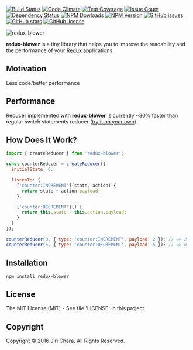 [![Build Status](https://travis-ci.org/JiriChara/redux-blower.svg?branch=master)](https://travis-ci.org/JiriChara/redux-blower)
[![Code Climate](https://codeclimate.com/github/JiriChara/redux-blower/badges/gpa.svg)](https://codeclimate.com/github/JiriChara/redux-blower)
[![Test Coverage](https://codeclimate.com/github/JiriChara/redux-blower/badges/coverage.svg)](https://codeclimate.com/github/JiriChara/redux-blower/coverage)
[![Issue Count](https://codeclimate.com/github/JiriChara/redux-blower/badges/issue_count.svg)](https://codeclimate.com/github/JiriChara/redux-blower)
[![Dependency Status](https://gemnasium.com/badges/github.com/JiriChara/redux-blower.svg)](https://gemnasium.com/github.com/JiriChara/redux-blower)
[![NPM Dowloads](https://img.shields.io/npm/dm/redux-blower.svg)](https://www.npmjs.com/package/redux-blower)
[![NPM Version](https://img.shields.io/npm/v/redux-blower.svg)](https://www.npmjs.com/package/redux-blower)
[![GitHub issues](https://img.shields.io/github/issues/JiriChara/redux-blower.svg)](https://github.com/JiriChara/redux-blower/issues)
[![GitHub stars](https://img.shields.io/github/stars/JiriChara/redux-blower.svg)](https://github.com/JiriChara/redux-blower/stargazers)
[![GitHub license](https://img.shields.io/badge/license-MIT-blue.svg)](https://raw.githubusercontent.com/JiriChara/redux-blower/master/LICENSE)

![redux-blower](https://raw.github.com/JiriChara/redux-blower/master/images/blower.jpg)

**redux-blower** is a tiny library that helps you to improve the readability and the performance of your [Redux](https://github.com/reactjs/redux) applications.

## Motivation

Less code/better performance

## Performance

Reducer implemented with **redux-blower** is currently ~30% faster than regular switch statements reducer ([try it on your own](https://github.com/JiriChara/redux-blower/blob/master/benchmark/benchmark.js)).

## How Does It Work?

```javascript
import { createReducer } from 'redux-blower';

const counterReducer = createReducer({
  initialState: 0,

  listenTo: {
    ['counter:INCREMENT'](state, action) {
      return state + action.payload;
    },

    ['counter:DECREMENT']() {
      return this.state - this.action.payload;
    }
  }
});

counterReducer(0, { type: 'counter:INCREMENT', payload: 2 }); // => 2
counterReducer(5, { type: 'counter:DECREMENT', payload: 5 }); // => 0
```

## Installation

```
npm install redux-blower
```

## License
The MIT License (MIT) - See file 'LICENSE' in this project

## Copyright
Copyright © 2016 Jiri Chara. All Rights Reserved.
